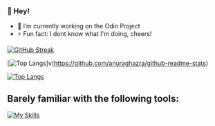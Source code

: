 ### 👋 Hey!

- 🔭 I’m currently working on the Odin Project
- ⚡ Fun fact: I dont know what I'm doing, cheers!

[![GitHub Streak](https://streak-stats.demolab.com?user=FukcThat&hide_border=true&currStreakNum=#D1505F&sideNums=#9E3C48&ring=#E87784&fire=#CC7D86&currStreakLabel=#9E3C48&sideLabels=#D1505F&dates=#B15963&stroke=#81293C&date_format=j%20M%5B%20Y%5D)](https://git.io/streak-stats)

[![Top Langs](https://github-readme-stats.vercel.app/api/top-langs/?username=fukcthat&layout=donut&theme=ambient_gradient&text_color=fff&title_color=fff&hide_border=true)]v(https://github.com/anuraghazra/github-readme-stats)


[![Top Langs](https://github-readme-stats-git-masterrstaa-rickstaa.vercel.app/api/top-langs/?username=fukcthat&theme=dracula)](https://github.com/anuraghazra/github-readme-stats)

## Barely familiar with the following tools:
[![My Skills](https://skillicons.dev/icons?i=js,html,css)](https://skillicons.dev)


<!--
**FukcThat/FukcThat** is a ✨ _special_ ✨ repository because its `README.md` (this file) appears on your GitHub profile.

Here are some ideas to get you started:

- 🔭 I’m currently working on the Odin Project
- 🌱 I’m currently learning ...
- 👯 I’m looking to collaborate on ...
- 🤔 I’m looking for help with ...
- 💬 Ask me about ...
- 📫 How to reach me: ...
- 😄 Pronouns: ...
- ⚡ Fun fact: I dont know what I'm doing, cheers!
-->
